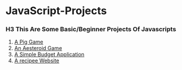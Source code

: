 # JavaScript-Projects
### H3 This Are Some Basic/Beginner Projects Of Javascripts
1. [A Pig Game](https://github.com/Bhargav252000/JavaScript-Projects/tree/master/A%20Pig%20Game) 
2. [An Aesteroid Game](https://github.com/Bhargav252000/JavaScript-Projects/tree/master/Aestroid%20Game)
3. [A Simple Budget Application](https://github.com/Bhargav252000/JavaScript-Projects/tree/master/A%20Budget%20Application)
4. [A recipee Website](https://github.com/Bhargav252000/Recipee-Website)
